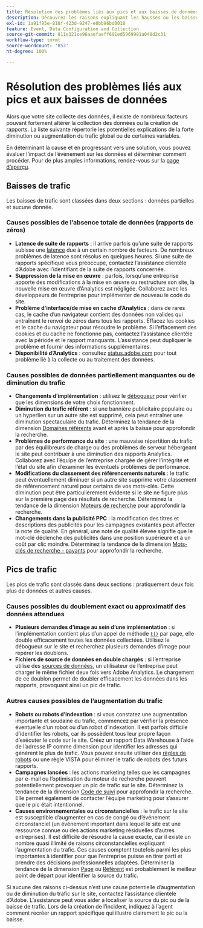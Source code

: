```yaml
---
title: Résolution des problèmes liés aux pics et aux baisses de données
description: Découvrez les raisons expliquant les hausses ou les baisses spectaculaires des rapports de tendance.
exl-id: 1a91f95e-818f-423d-9247-e0bb96bd0018
feature: Event, Data Configuration and Collection
source-git-commit: 811e321ce96aaefaeff691ed5969981a048d2c31
workflow-type: tm+mt
source-wordcount: '853'
ht-degree: 100%

---
```


# Résolution des problèmes liés aux pics et aux baisses de données

Alors que votre site collecte des données, il existe de nombreux facteurs pouvant fortement altérer la collection des données ou la création de rapports. La liste suivante répertorie les potentielles explications de la forte diminution ou augmentation du trafic global ou de certaines variables.

En déterminant la cause et en progressant vers une solution, vous pouvez évaluer l’impact de l’événement sur les données et déterminer comment procéder. Pour de plus amples informations, rendez-vous sur la [page d’aperçu](overview.md).

## Baisses de trafic

Les baisses de trafic sont classées dans deux sections : données partielles et aucune donnée.

### Causes possibles de l’absence totale de données (rapports de zéros)

* **Latence de suite de rapports** : il arrive parfois qu’une suite de rapports subisse une [latence](../latency.md) due à un certain nombre de facteurs. De nombreux problèmes de latence sont résolus en quelques heures. Si une suite de rapports spécifique vous préoccupe, contactez l’assistance clientèle d’Adobe avec l’identifiant de la suite de rapports concernée.
* **Suppression de la mise en œuvre** : parfois, lorsqu’une entreprise apporte des modifications à la mise en œuvre ou restructure son site, la nouvelle mise en œuvre d’Analytics est négligée. Collaborez avec les développeurs de l’entreprise pour implémenter de nouveau le code du site.
* **Problème d’interface/de mise en cache d’Analytics** : dans de rares cas, le cache d’un navigateur contient des données non valides qui entraînent le renvoi de zéros dans tous les rapports. Effacez les cookies et le cache du navigateur pour résoudre le problème. Si l’effacement des cookies et du cache ne fonctionne pas, contactez l’assistance clientèle avec la période et le rapport manquants. L’assistance peut dupliquer le problème et fournir des informations supplémentaires.
* **Disponibilité d’Analytics** : consultez [status.adobe.com](https://status.adobe.com/products/1173/fr) pour tout problème lié à la collecte ou au traitement des données.

### Causes possibles de données partiellement manquantes ou de diminution du trafic

* **Changements d’implémentation** : utilisez le [débogueur](/help/implement/validate/debugger.md) pour vérifier que les dimensions de votre choix fonctionnent.
* **Diminution du trafic référent** : si une bannière publicitaire populaire ou un hyperlien sur un autre site est supprimé, cela peut entraîner une diminution spectaculaire du trafic. Déterminez la tendance de la dimension [Domaines référents](/help/components/dimensions/referring-domain.md) avant et après la baisse pour approfondir la recherche.
* **Problèmes de performance du site** : une mauvaise répartition du trafic par des équilibreurs de charge ou des problèmes de serveur hébergeant le site peut contribuer à une diminution des rapports Analytics. Collaborez avec l’équipe de l’entreprise chargée de gérer l’intégrité et l’état du site afin d’examiner les éventuels problèmes de performance.
* **Modifications du classement des référencements naturels** : le trafic peut éventuellement diminuer si un autre site supprime votre classement de référencement naturel pour certains de vos mots-clés. Cette diminution peut être particulièrement évidente si le site ne figure plus sur la première page des résultats de recherche. Déterminez la tendance de la dimension [Moteurs de recherche](/help/components/dimensions/search-engine.md) pour approfondir la recherche.
* **Changements dans la publicité PPC** : la modification des titres et descriptions des publicités pour les campagnes existantes peut affecter la note de qualité. En général, une note de qualité élevée signifie que le mot-clé déclenche des publicités dans une position supérieure et à un coût par clic moindre. Déterminez la tendance de la dimension [Mots-clés de recherche - payants](/help/components/dimensions/search-keyword.md) pour approfondir la recherche.

## Pics de trafic

Les pics de trafic sont classés dans deux sections : pratiquement deux fois plus de données et autres causes.

### Causes possibles du doublement exact ou approximatif des données attendues

* **Plusieurs demandes d’image au sein d’une implémentation** : si l’implémentation contient plus d’un appel de méthode [`t()`](/help/implement/vars/functions/t-method.md) par page, elle double efficacement toutes les données collectées. Utilisez le débogueur sur le site et recherchez plusieurs demandes d’image pour repérer les doublons.
* **Fichiers de source de données en double chargés** : si l’entreprise utilise des [sources de données](/help/import/data-sources/overview.md), un utilisateur de l’entreprise peut charger le même fichier deux fois vers Adobe Analytics. Le chargement de ce doublon permet de doubler efficacement les données dans les rapports, provoquant ainsi un pic de trafic.

### Autres causes possibles de l’augmentation du trafic

* **Robots ou robots d’indexation** : si vous constatez une augmentation importante et soudaine du trafic, commencez par vérifier la présence éventuelle d’un robot ou d’un robot d’indexation. Il est parfois difficile d’identifier les robots, car ils possèdent tous leur propre façon d’exécuter le code sur le site. Créez un rapport Data Warehouse à l’aide de l’adresse IP comme dimension pour identifier les adresses qui génèrent le plus de trafic. Vous pouvez ensuite utiliser des [règles de robots](/help/admin/admin/c-manage-report-suites/c-edit-report-suites/general/bot-removal/bot-rules.md) ou une règle VISTA pour éliminer le trafic de robots des futurs rapports.
* **Campagnes lancées** : les actions marketing telles que les campagnes par e-mail ou l’optimisation du moteur de recherche peuvent potentiellement provoquer un pic de trafic sur le site. Déterminez la tendance de la dimension [Code de suivi](/help/components/dimensions/tracking-code.md) pour approfondir la recherche. Elle permet également de contacter l’équipe marketing pour s’assurer que le pic était intentionnel.
* **Causes environnementales ou circonstancielles** : le trafic sur le site est susceptible d’augmenter en cas de congé ou d’événement circonstanciel (un événement important dans lequel le site est une ressource connue ou des actions marketing résiduelles d’autres entreprises). Il est difficile de résoudre la cause exacte, car il existe un nombre quasi illimité de raisons circonstancielles expliquant l’augmentation du trafic. Ces causes comptent toutefois parmi les plus importantes à identifier pour que l’entreprise puisse en tirer parti et prendre des décisions professionnelles adaptées. Déterminer la tendance de la dimension [Page](/help/components/dimensions/page.md) ou [Référent](/help/components/dimensions/referrer.md) est probablement le meilleur point de départ pour identifier la source du trafic.

Si aucune des raisons ci-dessus n’est une cause potentielle d’augmentation ou de diminution du trafic sur le site, contactez l’assistance clientèle d’Adobe. L’assistance peut vous aider à localiser la source du pic ou de la baisse de trafic. Lors de la création de l’incident, indiquez à l’agent comment recréer un rapport spécifique qui illustre clairement le pic ou la baisse.
